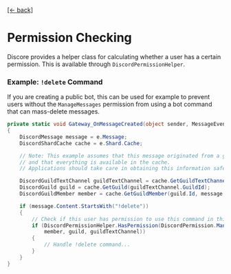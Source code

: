 [[← back]](./README.md)

# Permission Checking

Discore provides a helper class for calculating whether a user has a certain permission. This is available through `DiscordPermissionHelper`.

### Example: `!delete` Command
If you are creating a public bot, this can be used for example to prevent users without the `ManageMessages` permission from using a bot command that can mass-delete messages.

```csharp
private static void Gateway_OnMessageCreated(object sender, MessageEventArgs e)
{
    DiscordMessage message = e.Message;
    DiscordShardCache cache = e.Shard.Cache;

    // Note: This example assumes that this message originated from a guild channel, 
    // and that everything is available in the cache.
    // Applications should take care in obtaining this information safely.

    DiscordGuildTextChannel guildTextChannel = cache.GetGuildTextChannel(message.ChannelId);
    DiscordGuild guild = cache.GetGuild(guildTextChannel.GuildId);
    DiscordGuildMember member = cache.GetGuildMember(guild.Id, message.Author.Id);

    if (message.Content.StartsWith("!delete"))
    {
        // Check if this user has permission to use this command in this channel.
        if (DiscordPermissionHelper.HasPermission(DiscordPermission.ManageMessages, 
            member, guild, guildTextChannel))
        {
            // Handle !delete command...
        }
    }
}
```